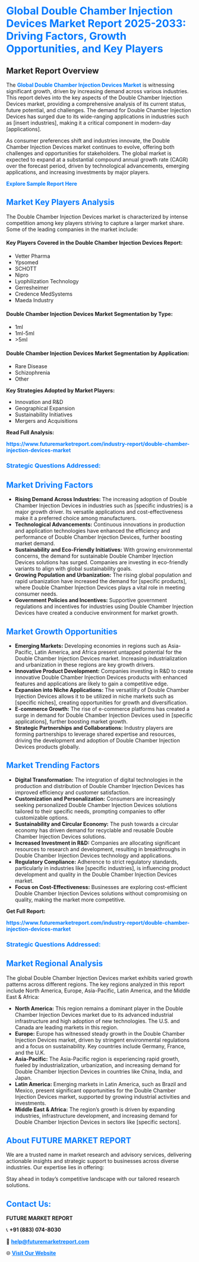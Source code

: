<h1 style="color: #007BFF;">Global Double Chamber Injection Devices Market Report 2025-2033: Driving Factors, Growth Opportunities, and Key Players</h1>

<section id="overview">
<h2>Market Report Overview</h2>
<p>The <a href="https://www.futuremarketreport.com/industry-report/double-chamber-injection-devices-market" style="color: #007BFF; text-decoration: none;"><strong>Global Double Chamber Injection Devices Market</strong></a> is witnessing significant growth, driven by increasing demand across various industries. This report delves into the key aspects of the Double Chamber Injection Devices market, providing a comprehensive analysis of its current status, future potential, and challenges. The demand for Double Chamber Injection Devices has surged due to its wide-ranging applications in industries such as [insert industries], making it a critical component in modern-day [applications].</p>
<p>As consumer preferences shift and industries innovate, the Double Chamber Injection Devices market continues to evolve, offering both challenges and opportunities for stakeholders. The global market is expected to expand at a substantial compound annual growth rate (CAGR) over the forecast period, driven by technological advancements, emerging applications, and increasing investments by major players.</p>
</section>

<section id="overview">
<p><a href="https://www.futuremarketreport.com/request-sample/reportId=77406" style="color: #007BFF; text-decoration: none;"><strong>Explore Sample Report Here</strong></a></p>
</section>

<section id="key-players">
<h2 style="color: #007BFF;">Market Key Players Analysis</h2>
<p>The Double Chamber Injection Devices market is characterized by intense competition among key players striving to capture a larger market share. Some of the leading companies in the market include:</p>
<h4>Key Players Covered in the Double Chamber Injection Devices Report:</h4>
<ul><li>Vetter Pharma</li><li>Ypsomed</li><li>SCHOTT</li><li>Nipro</li><li>Lyophilization Technology</li><li>Gerresheimer</li><li>Credence MedSystems</li><li>Maeda Industry</li></ul>
<h4>Double Chamber Injection Devices Market Segmentation by Type:</h4>
<ul><li>1ml</li><li>1ml-5ml</li><li>&gt;5ml</li></ul>

<h4>Double Chamber Injection Devices Market Segmentation by Application:</h4>
<ul><li>Rare Disease</li><li>Schizophrenia</li><li>Other</li></ul>
<p><strong>Key Strategies Adopted by Market Players:</strong></p>
<ul>
<li>Innovation and R&D</li>
<li>Geographical Expansion</li>
<li>Sustainability Initiatives</li>
<li>Mergers and Acquisitions</li>
</ul>
</section>

<section>
<p><strong>Read Full Analysis: </strong></p><a href="https://www.futuremarketreport.com/industry-report/double-chamber-injection-devices-market" style="color: #007BFF; text-decoration: none;"><strong>https://www.futuremarketreport.com/industry-report/double-chamber-injection-devices-market</strong></a>
<h3 style="color: #007BFF;">Strategic Questions Addressed:</h3>
</section>

<section id="driving-factors">
<h2 style="color: #007BFF;">Market Driving Factors</h2>
<ul>
<li><strong>Rising Demand Across Industries:</strong> The increasing adoption of Double Chamber Injection Devices in industries such as [specific industries] is a major growth driver. Its versatile applications and cost-effectiveness make it a preferred choice among manufacturers.</li>
<li><strong>Technological Advancements:</strong> Continuous innovations in production and application technologies have enhanced the efficiency and performance of Double Chamber Injection Devices, further boosting market demand.</li>
<li><strong>Sustainability and Eco-Friendly Initiatives:</strong> With growing environmental concerns, the demand for sustainable Double Chamber Injection Devices solutions has surged. Companies are investing in eco-friendly variants to align with global sustainability goals.</li>
<li><strong>Growing Population and Urbanization:</strong> The rising global population and rapid urbanization have increased the demand for [specific products], where Double Chamber Injection Devices plays a vital role in meeting consumer needs.</li>
<li><strong>Government Policies and Incentives:</strong> Supportive government regulations and incentives for industries using Double Chamber Injection Devices have created a conducive environment for market growth.</li>
</ul>
</section>

<section id="growth-opportunities">
<h2 style="color: #007BFF;">Market Growth Opportunities</h2>
<ul>
<li><strong>Emerging Markets:</strong> Developing economies in regions such as Asia-Pacific, Latin America, and Africa present untapped potential for the Double Chamber Injection Devices market. Increasing industrialization and urbanization in these regions are key growth drivers.</li>
<li><strong>Innovative Product Development:</strong> Companies investing in R&D to create innovative Double Chamber Injection Devices products with enhanced features and applications are likely to gain a competitive edge.</li>
<li><strong>Expansion into Niche Applications:</strong> The versatility of Double Chamber Injection Devices allows it to be utilized in niche markets such as [specific niches], creating opportunities for growth and diversification.</li>
<li><strong>E-commerce Growth:</strong> The rise of e-commerce platforms has created a surge in demand for Double Chamber Injection Devices used in [specific applications], further boosting market growth.</li>
<li><strong>Strategic Partnerships and Collaborations:</strong> Industry players are forming partnerships to leverage shared expertise and resources, driving the development and adoption of Double Chamber Injection Devices products globally.</li>
</ul>
</section>

<section id="trending-factors">
<h2 style="color: #007BFF;">Market Trending Factors</h2>
<ul>
<li><strong>Digital Transformation:</strong> The integration of digital technologies in the production and distribution of Double Chamber Injection Devices has improved efficiency and customer satisfaction.</li>
<li><strong>Customization and Personalization:</strong> Consumers are increasingly seeking personalized Double Chamber Injection Devices solutions tailored to their specific needs, prompting companies to offer customizable options.</li>
<li><strong>Sustainability and Circular Economy:</strong> The push towards a circular economy has driven demand for recyclable and reusable Double Chamber Injection Devices solutions.</li>
<li><strong>Increased Investment in R&D:</strong> Companies are allocating significant resources to research and development, resulting in breakthroughs in Double Chamber Injection Devices technology and applications.</li>
<li><strong>Regulatory Compliance:</strong> Adherence to strict regulatory standards, particularly in industries like [specific industries], is influencing product development and quality in the Double Chamber Injection Devices market.</li>
<li><strong>Focus on Cost-Effectiveness:</strong> Businesses are exploring cost-efficient Double Chamber Injection Devices solutions without compromising on quality, making the market more competitive.</li>
</ul>
</section>

<section>
<p><strong>Get Full Report: </strong></p><a href="https://www.futuremarketreport.com/industry-report/double-chamber-injection-devices-market" style="color: #007BFF; text-decoration: none;"><strong>https://www.futuremarketreport.com/industry-report/double-chamber-injection-devices-market</strong></a>
<h3 style="color: #007BFF;">Strategic Questions Addressed:</h3>
</section>


<section id="regional-analysis">
<h2 style="color: #007BFF;">Market Regional Analysis</h2>
<p>The global Double Chamber Injection Devices market exhibits varied growth patterns across different regions. The key regions analyzed in this report include North America, Europe, Asia-Pacific, Latin America, and the Middle East & Africa:</p>
<ul>
<li><strong>North America:</strong> This region remains a dominant player in the Double Chamber Injection Devices market due to its advanced industrial infrastructure and high adoption of new technologies. The U.S. and Canada are leading markets in this region.</li>
<li><strong>Europe:</strong> Europe has witnessed steady growth in the Double Chamber Injection Devices market, driven by stringent environmental regulations and a focus on sustainability. Key countries include Germany, France, and the U.K.</li>
<li><strong>Asia-Pacific:</strong> The Asia-Pacific region is experiencing rapid growth, fueled by industrialization, urbanization, and increasing demand for Double Chamber Injection Devices in countries like China, India, and Japan.</li>
<li><strong>Latin America:</strong> Emerging markets in Latin America, such as Brazil and Mexico, present significant opportunities for the Double Chamber Injection Devices market, supported by growing industrial activities and investments.</li>
<li><strong>Middle East & Africa:</strong> The region’s growth is driven by expanding industries, infrastructure development, and increasing demand for Double Chamber Injection Devices in sectors like [specific sectors].</li>
</ul>
</section>

<footer>
<h2 style="color: #007BFF;">About FUTURE MARKET REPORT</h2>
<p>We are a trusted name in market research and advisory services, delivering actionable insights and strategic support to businesses across diverse industries. Our expertise lies in offering:</p>

<p>Stay ahead in today’s competitive landscape with our tailored research solutions.</p>

<h2 style="color: #007BFF;">Contact Us:</h2>
<p><strong>FUTURE MARKET REPORT</strong></p>
<p>📞 <strong>+91 (883) 074-8030</strong></p>
<p>📧 <strong><a href="mailto:help@futuremarketreport.com" style="color: #007BFF;">help@futuremarketreport.com</a></strong></p>
<p>🌐 <strong><a href="https://www.futuremarketreport.com/" style="color: #007BFF;">Visit Our Website</a></strong></p>
</footer>
